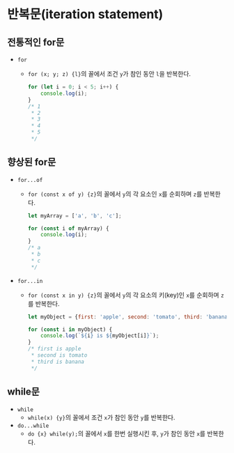 # 반복문(iteration statement)

## 전통적인 for문

- `for`
  - `for (x; y; z) {l}`의 꼴에서 조건 `y`가 참인 동안 `l`을 반복한다.

    ```js
    for (let i = 0; i < 5; i++) {
        console.log(i);
    }
    /* 1
     * 2
     * 3
     * 4
     * 5
     */
    ```

## 향상된 for문

- `for...of`
  - `for (const x of y) {z}`의 꼴에서 `y`의 각 요소인 `x`를 순회하며 `z`를 반복한다.

    ```js
    let myArray = ['a', 'b', 'c'];

    for (const i of myArray) {
        console.log(i);
    }
    /* a
     * b
     * c
     */
    ```

- `for...in`
  - `for (const x in y) {z}`의 꼴에서 `y`의 각 요소의 키(key)인 `x`를 순회하며 `z`를 반복한다.

    ```js
    let myObject = {first: 'apple', second: 'tomato', third: 'banana'};

    for (const i in myObject) {
        console.log(`${i} is ${myObject[i]}`);
    }
    /* first is apple
     * second is tomato
     * third is banana
     */
    ```

## while문

- `while`
  - `while(x) {y}`의 꼴에서 조건 `x`가 참인 동안 `y`를 반복한다.
- `do...while`
  - `do {x} while(y);`의 꼴에서 `x`를 한번 실행시킨 후, `y`가 참인 동안 `x`를 반복한다.
